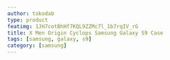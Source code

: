 ```yaml
---
author: tokodab
type: product
featimg: 1JH7cotBhHf7KQL9ZZMc7l_1b7rqIV_rG
title: X Men Origin Cyclops Samsung Galaxy S9 Case
tags: [samsung, galaxy, s9]
category: [samsung]
---
```

